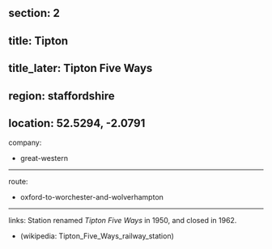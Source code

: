 section: 2
----
title: Tipton
----
title_later: Tipton Five Ways
----
region: staffordshire
----
location: 52.5294, -2.0791
----
company:
- great-western
----
route:
- oxford-to-worchester-and-wolverhampton
----
links:
Station renamed *Tipton Five Ways* in 1950, and closed in 1962.
- (wikipedia: Tipton_Five_Ways_railway_station)

